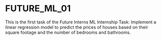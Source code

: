 # FUTURE_ML_01

This is the first task of the Future Interns ML Internship
Task: Implement a linear regression model to predict the prices of houses based on their square footage and the number of bedrooms and bathrooms.
